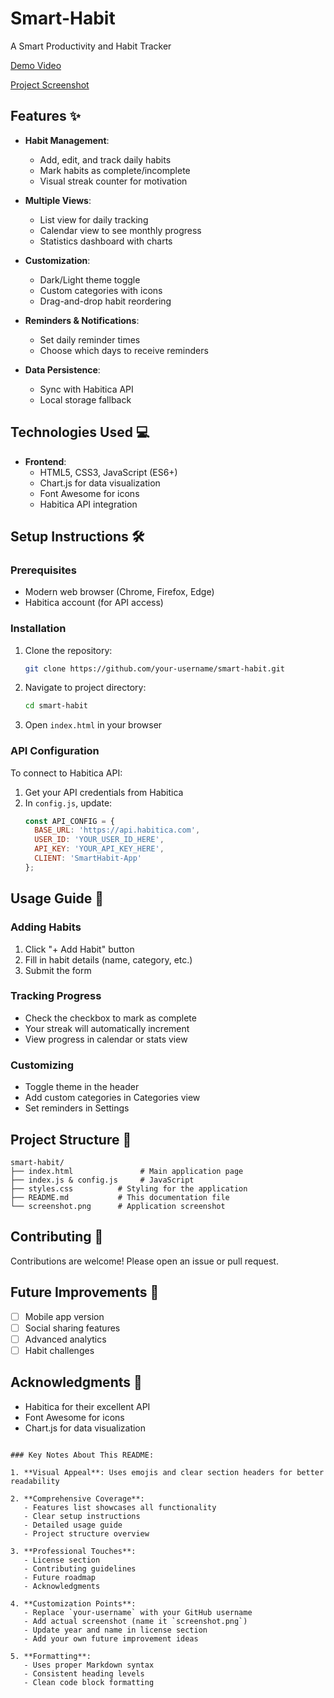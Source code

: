 # Smart-Habit
A Smart Productivity and Habit Tracker

[Demo Video](https://drive.google.com/file/d/1-LSPoebnE-pDmlosA0Tu3DTT9xb78wVL/view?usp=sharing)

[Project Screenshot](/images/Screenshot%202025-06-29%20100640.png)




## Features ✨

- **Habit Management**:
  - Add, edit, and track daily habits
  - Mark habits as complete/incomplete
  - Visual streak counter for motivation

- **Multiple Views**:
  - List view for daily tracking
  - Calendar view to see monthly progress
  - Statistics dashboard with charts

- **Customization**:
  - Dark/Light theme toggle
  - Custom categories with icons
  - Drag-and-drop habit reordering

- **Reminders & Notifications**:
  - Set daily reminder times
  - Choose which days to receive reminders

- **Data Persistence**:
  - Sync with Habitica API
  - Local storage fallback

## Technologies Used 💻

- **Frontend**:
  - HTML5, CSS3, JavaScript (ES6+)
  - Chart.js for data visualization
  - Font Awesome for icons
  - Habitica API integration

## Setup Instructions 🛠️

### Prerequisites
- Modern web browser (Chrome, Firefox, Edge)
- Habitica account (for API access)

### Installation
1. Clone the repository:
   ```bash
   git clone https://github.com/your-username/smart-habit.git
   ```
2. Navigate to project directory:
   ```bash
   cd smart-habit
   ```
3. Open `index.html` in your browser

### API Configuration
To connect to Habitica API:
1. Get your API credentials from Habitica
2. In `config.js`, update:
   ```javascript
   const API_CONFIG = {
     BASE_URL: 'https://api.habitica.com',
     USER_ID: 'YOUR_USER_ID_HERE',
     API_KEY: 'YOUR_API_KEY_HERE',
     CLIENT: 'SmartHabit-App'
   };
   ```

## Usage Guide 📖

### Adding Habits
1. Click "+ Add Habit" button
2. Fill in habit details (name, category, etc.)
3. Submit the form

### Tracking Progress
- Check the checkbox to mark as complete
- Your streak will automatically increment
- View progress in calendar or stats view

### Customizing
- Toggle theme in the header
- Add custom categories in Categories view
- Set reminders in Settings

## Project Structure 📂

```
smart-habit/
├── index.html               # Main application page
├── index.js & config.js     # JavaScript 
├── styles.css          # Styling for the application
├── README.md           # This documentation file
└── screenshot.png      # Application screenshot
```


## Contributing 🤝

Contributions are welcome! Please open an issue or pull request.

## Future Improvements 🔮

- [ ] Mobile app version
- [ ] Social sharing features
- [ ] Advanced analytics
- [ ] Habit challenges

## Acknowledgments 🙏

- Habitica for their excellent API
- Font Awesome for icons
- Chart.js for data visualization
```

### Key Notes About This README:

1. **Visual Appeal**: Uses emojis and clear section headers for better readability

2. **Comprehensive Coverage**:
   - Features list showcases all functionality
   - Clear setup instructions
   - Detailed usage guide
   - Project structure overview

3. **Professional Touches**:
   - License section
   - Contributing guidelines
   - Future roadmap
   - Acknowledgments

4. **Customization Points**:
   - Replace `your-username` with your GitHub username
   - Add actual screenshot (name it `screenshot.png`)
   - Update year and name in license section
   - Add your own future improvement ideas

5. **Formatting**:
   - Uses proper Markdown syntax
   - Consistent heading levels
   - Clean code block formatting